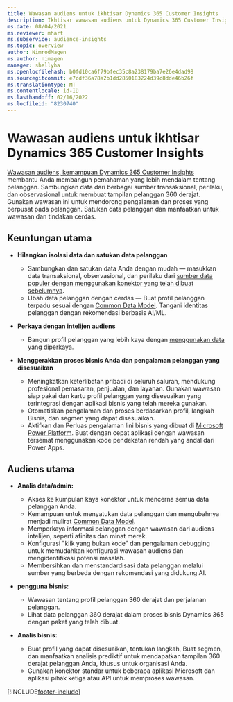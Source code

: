 ```yaml
---
title: Wawasan audiens untuk ikhtisar Dynamics 365 Customer Insights
description: Ikhtisar wawasan audiens untuk Dynamics 365 Customer Insights.
ms.date: 08/04/2021
ms.reviewer: mhart
ms.subservice: audience-insights
ms.topic: overview
author: NimrodMagen
ms.author: nimagen
manager: shellyha
ms.openlocfilehash: b0fd10ca6f79bfec35c8a238179ba7e26e4dad98
ms.sourcegitcommit: e7cdf36a78a2b1dd2850183224d39c8dde46b26f
ms.translationtype: MT
ms.contentlocale: id-ID
ms.lasthandoff: 02/16/2022
ms.locfileid: "8230740"
---
```

# <a name="audience-insights-for-dynamics-365-customer-insights-overview"></a>Wawasan audiens untuk ikhtisar Dynamics 365 Customer Insights

[Wawasan audiens, kemampuan Dynamics 365 Customer Insights](https://dynamics.microsoft.com/ai/customer-insights/audience-insights-capability/) membantu Anda membangun pemahaman yang lebih mendalam tentang pelanggan. Sambungkan data dari berbagai sumber transaksional, perilaku, dan observasional untuk membuat tampilan pelanggan 360 derajat. Gunakan wawasan ini untuk mendorong pengalaman dan proses yang berpusat pada pelanggan. Satukan data pelanggan dan manfaatkan untuk wawasan dan tindakan cerdas.

## <a name="main-benefits"></a>Keuntungan utama 

- **Hilangkan isolasi data dan satukan data pelanggan**

  - Sambungkan dan satukan data Anda dengan mudah — masukkan data transaksional, observasional, dan perilaku dari [sumber data populer dengan menggunakan konektor yang telah dibuat sebelumnya](data-sources.md).
  - Ubah data pelanggan dengan cerdas — Buat profil pelanggan terpadu sesuai dengan [Common Data Model](/common-data-model/). Tangani identitas pelanggan dengan rekomendasi berbasis AI/ML.

- **Perkaya dengan intelijen audiens**

  - Bangun profil pelanggan yang lebih kaya dengan [menggunakan data yang diperkaya](enrichment-hub.md).  

- **Menggerakkan proses bisnis Anda dan pengalaman pelanggan yang disesuaikan**

  - Meningkatkan keterlibatan pribadi di seluruh saluran, mendukung profesional pemasaran, penjualan, dan layanan. Gunakan wawasan siap pakai dan kartu profil pelanggan yang disesuaikan yang terintegrasi dengan aplikasi bisnis yang telah mereka gunakan.
  - Otomatiskan pengalaman dan proses berdasarkan profil, langkah Bisnis, dan segmen yang dapat disesuaikan.
  - Aktifkan dan Perluas pengalaman lini bisnis yang dibuat di [Microsoft Power Platform](https://powerplatform.microsoft.com/). Buat dengan cepat aplikasi dengan wawasan tersemat menggunakan kode pendekatan rendah yang andal dari Power Apps.  

## <a name="key-audiences"></a>Audiens utama

- **Analis data/admin:**

  - Akses ke kumpulan kaya konektor untuk mencerna semua data pelanggan Anda.
  - Kemampuan untuk menyatukan data pelanggan dan mengubahnya menjadi mulirat [Common Data Model](/common-data-model/).
  - Memperkaya informasi pelanggan dengan wawasan dari audiens intelijen, seperti afinitas dan minat merek.
  - Konfigurasi "klik yang bukan kode" dan pengalaman debugging untuk memudahkan konfigurasi wawasan audiens dan mengidentifikasi potensi masalah.
  - Membersihkan dan menstandardisasi data pelanggan melalui sumber yang berbeda dengan rekomendasi yang didukung AI.  

- **pengguna bisnis:**

  - Wawasan tentang profil pelanggan 360 derajat dan perjalanan pelanggan.
  - Lihat data pelanggan 360 derajat dalam proses bisnis Dynamics 365 dengan paket yang telah dibuat.

- **Analis bisnis:**

  - Buat profil yang dapat disesuaikan, tentukan langkah, Buat segmen, dan manfaatkan analisis prediktif untuk mendapatkan tampilan 360 derajat pelanggan Anda, khusus untuk organisasi Anda.  
  - Gunakan konektor standar untuk beberapa aplikasi Microsoft dan aplikasi pihak ketiga atau API untuk memproses wawasan.

[!INCLUDE[footer-include](../includes/footer-banner.md)]